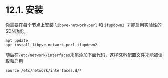# 12.1. 安装

你需要在每个节点上安装 `libpve-network-perl` 和 `ifupdown2 `才能启用实验性的SDN功能。

```
apt update
apt install libpve-network-perl ifupdown2
```

随后在`/etc/network/interfaces`末尾添加下面代码，这样SDN配置文件才能被读取和启用

```
source /etc/network/interfaces.d/*
```

